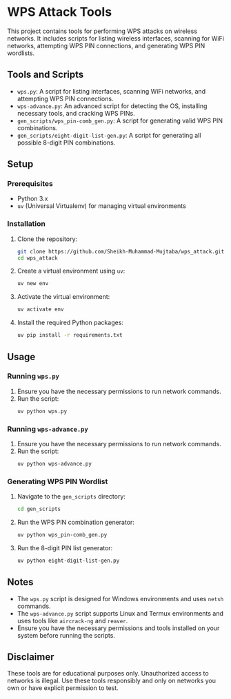 
# WPS Attack Tools

This project contains tools for performing WPS attacks on wireless networks. It includes scripts for listing wireless interfaces, scanning for WiFi networks, attempting WPS PIN connections, and generating WPS PIN wordlists.

## Tools and Scripts

- `wps.py`: A script for listing interfaces, scanning WiFi networks, and attempting WPS PIN connections.
- `wps-advance.py`: An advanced script for detecting the OS, installing necessary tools, and cracking WPS PINs.
- `gen_scripts/wps_pin-comb_gen.py`: A script for generating valid WPS PIN combinations.
- `gen_scripts/eight-digit-list-gen.py`: A script for generating all possible 8-digit PIN combinations.

## Setup

### Prerequisites

- Python 3.x
- `uv` (Universal Virtualenv) for managing virtual environments

### Installation

1. Clone the repository:
    ```sh
    git clone https://github.com/Sheikh-Muhammad-Mujtaba/wps_attack.git
    cd wps_attack
    ```

2. Create a virtual environment using `uv`:
    ```sh
    uv new env
    ```

3. Activate the virtual environment:
    ```sh
    uv activate env
    ```

4. Install the required Python packages:
    ```sh
    uv pip install -r requirements.txt
    ```

## Usage

### Running `wps.py`

1. Ensure you have the necessary permissions to run network commands.
2. Run the script:
    ```sh
    uv python wps.py
    ```

### Running `wps-advance.py`

1. Ensure you have the necessary permissions to run network commands.
2. Run the script:
    ```sh
    uv python wps-advance.py
    ```

### Generating WPS PIN Wordlist

1. Navigate to the `gen_scripts` directory:
    ```sh
    cd gen_scripts
    ```

2. Run the WPS PIN combination generator:
    ```sh
    uv python wps_pin-comb_gen.py
    ```

3. Run the 8-digit PIN list generator:
    ```sh
    uv python eight-digit-list-gen.py
    ```

## Notes

- The `wps.py` script is designed for Windows environments and uses `netsh` commands.
- The `wps-advance.py` script supports Linux and Termux environments and uses tools like `aircrack-ng` and `reaver`.
- Ensure you have the necessary permissions and tools installed on your system before running the scripts.

## Disclaimer

These tools are for educational purposes only. Unauthorized access to networks is illegal. Use these tools responsibly and only on networks you own or have explicit permission to test.
